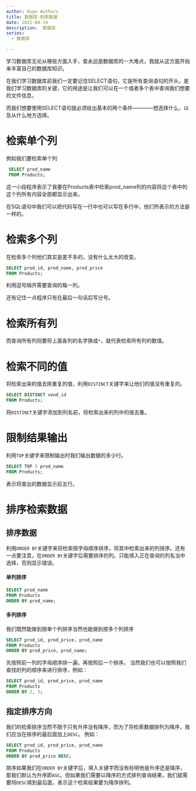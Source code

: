 ```yaml
---
author: Hugo Authors
title: 数据库-检索数据
date: 2022-04-19
description:  数据库
series:
  - 数据库

---
```


学习数据库无论从哪些方面入手，查永远是数据库的一大难点，我就从这方面开始来丰富自己的数据库知识。

<!--more-->

在我们学习数据库前我们一定要记住SELECT语句，它是所有查询语句的开头，是我们学习数据库的关键，它的用途是让我们可以在一个或者多个表中查询我们想要的文件信息。

而我们想要使用SELECT语句就必须给出基本的两个条件————想选择什么，以及从什么地方选择。

# 检索单个列
例如我们要检索单个列
```sql
 SELECT prod_name
 FROM Products;
```
这一小段程序表示了我要在Products表中检索prod_name列的内容将这个表中的这个列所有内容全部都显示出来。

在SQL语句中我们可以把代码写在一行中也可以写在多行中，他们所表示的方法是一样的。

# 检索多个列
在检索多个列他们其实是差不多的，没有什么太大的改变。

```sql
SELECT prod_id, prod_name, prod_price
FROM Products;
```
利用逗号隔开需要查询的每一列。

还有记住一点程序只有在最后一句话后写分号。

# 检索所有列
而查询所有列则要将上面各列的名字换成`*`，就代表检索所有列的数值。

# 检索不同的值

将检索出来的值去除重复的值，利用`DISTINCT`关键字来让他们的值没有重复的。
```sql
SELECT DISTINCT vend_id
FROM Products;
```
将`DISTINCT`关键字添加到列名前，将检索出来的列中的值去重。

# 限制结果输出

利用`TOP`关键字来限制输出时我们输出数据的多少行。
```sql
SELECT TOP 5 prod_name
FROM Products;
```
表示将查出的数据显示前五行。

# 排序检索数据

## 排序数据

利用`ORDER BY`关键字来将检索按字母顺序排序，将其中检索出来的列排序。还有一点要注意，在`ORDER BY`关键字后需要排序的列，只能填入正在查询的列名当中选择，否则显示错误。
#### 单列排序
```sql
SELECT prod_name
FROM Products
ORDER BY prod_name;
```
#### 多列排序
我们既然能做到按单个列排序当然也能做到按多个列排序
```sql
SELECT prod_id, prod_price, prod_name
FROM Products
ORDER BY prod_price, prod_name;
```
先按照前一列的字母顺序排一遍，再按照后一个排序。
当然我们也可以按照我们查找的列的顺序来进行排序，例如：
```sql
SELECT prod_id, prod_price, prod_name
FROM Products
ORDER BY 2, 3;
```
## 指定排序方向

我们的检索排序当然不限于只有升序没有降序，而为了将检索数据排列为降序，我们应当在排序的最后面加上`DESC`。
例如：
```sql
SELECT prod_id, prod_price, prod_name
FROM Products
ORDER BY prod_price DESC;
```

排序如果我们在`ORDER BY`关键字后，填入关键字而没有标明他是升序还是降序，那我们默认为升序即`ASC`。但如果我们需要以降序的方式排列查询结果，我们就需要将`DESC`填到最后面，表示这个检索结果要为降序排列。


